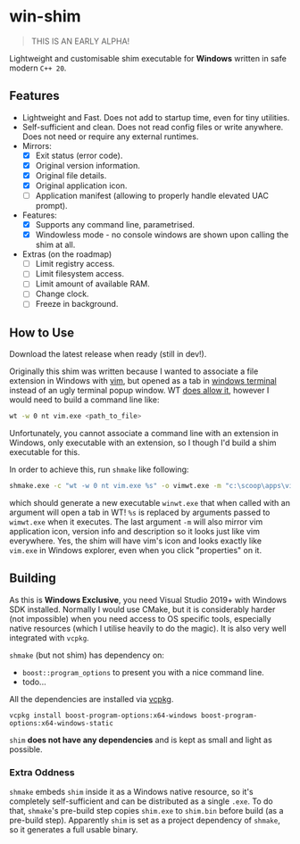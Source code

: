 # win-shim

> THIS IS AN EARLY ALPHA!

Lightweight and customisable shim executable for **Windows** written in safe modern `C++ 20`.

## Features

- Lightweight and Fast. Does not add to startup time, even for tiny utilities.
- Self-sufficient and clean. Does not read config files or write anywhere. Does not need or require any external runtimes.
- Mirrors:
  - [x] Exit status (error code).
  - [x] Original version information.
  - [x] Original file details.
  - [x] Original application icon.
  - [ ] Application manifest (allowing to properly handle elevated UAC prompt).
- Features:
  - [x] Supports any command line, parametrised.
  - [x] Windowless mode - no console windows are shown upon calling the shim at all.
- Extras (on the roadmap)
  - [ ] Limit registry access.
  - [ ] Limit filesystem access.
  - [ ] Limit amount of available RAM.
  - [ ] Change clock.
  - [ ] Freeze in background.

## How to Use

Download the latest release when ready (still in dev!).

Originally this shim was written because I wanted to associate a file extension in Windows with [vim](https://www.vim.org/), but opened as a tab in [windows terminal](https://github.com/microsoft/terminal) instead of an ugly terminal popup window. WT [does allow it](https://docs.microsoft.com/en-us/windows/terminal/command-line-arguments?tabs=windows), however I would need to build a command line like:

```bash
wt -w 0 nt vim.exe <path_to_file>
```

Unfortunately, you cannot associate a command line with an extension in Windows, only executable with an extension, so I though I'd build a shim executable for this.

In order to achieve this, run `shmake` like following:

```bash
shmake.exe -c "wt -w 0 nt vim.exe %s" -o vimwt.exe -m "c:\scoop\apps\vim\3.2\vim.exe"
```

which should generate a new executable `winwt.exe` that when called with an argument will open a tab in WT! `%s` is replaced by arguments passed to `wimwt.exe` when it executes. The last argument `-m` will also mirror vim application icon, version info and description so it looks just like vim everywhere. Yes, the shim will have vim's icon and looks exactly like `vim.exe` in Windows explorer, even when you click "properties" on it.


## Building

As this is **Windows Exclusive**, you need Visual Studio 2019+ with Windows SDK installed. Normally I would use CMake, but it is considerably harder (not impossible) when you need access to OS specific tools, especially native resources (which I utilise heavily to do the magic). It is also very well integrated with `vcpkg`.

`shmake` (but not shim) has dependency on:
- `boost::program_options` to present you with a nice command line.
- todo...

All the dependencies are installed via [vcpkg](https://github.com/microsoft/vcpkg).

```
vcpkg install boost-program-options:x64-windows boost-program-options:x64-windows-static
```

`shim` **does not have any dependencies** and is kept as small and light as possible.

### Extra Oddness

`shmake` embeds `shim` inside it as a Windows native resource, so it's completely self-sufficient and can be distributed as a single `.exe`. To do that, `shmake`'s pre-build step copies `shim.exe` to `shim.bin` before build (as a pre-build step). Apparently `shim` is set as a project dependency of `shmake`, so it generates a full usable binary.
